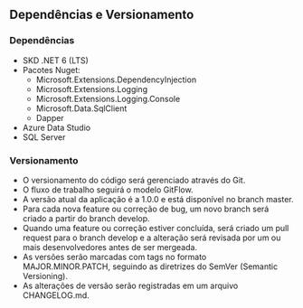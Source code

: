 ## Dependências e Versionamento

### Dependências

- SKD .NET 6 (LTS)
- Pacotes Nuget:
  - Microsoft.Extensions.DependencyInjection
  - Microsoft.Extensions.Logging
  - Microsoft.Extensions.Logging.Console
  - Microsoft.Data.SqlClient
  - Dapper
- Azure Data Studio
- SQL Server

### Versionamento

- O versionamento do código será gerenciado através do Git.
- O fluxo de trabalho seguirá o modelo GitFlow.
- A versão atual da aplicação é a 1.0.0 e está disponível no branch master.
- Para cada nova feature ou correção de bug, um novo branch será criado a partir do branch develop.
- Quando uma feature ou correção estiver concluída, será criado um pull request para o branch develop e a alteração será revisada por um ou mais desenvolvedores antes de ser mergeada.
- As versões serão marcadas com tags no formato MAJOR.MINOR.PATCH, seguindo as diretrizes do SemVer (Semantic Versioning).
- As alterações de versão serão registradas em um arquivo CHANGELOG.md.
